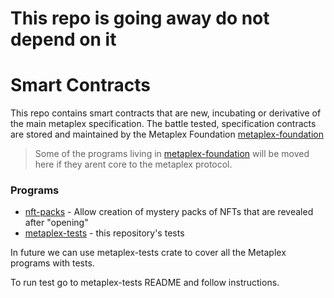 # This repo is going away do not depend on it








# Smart Contracts

This repo contains smart contracts that are new, incubating or derivative of the main metaplex specification. The battle tested, specification contracts are stored and maintained by the Metaplex Foundation [metaplex-foundation](https://github.com/metaplex-foundation/metaplex/tree/master/rust)

> Some of the programs living in [metaplex-foundation](https://github.com/metaplex-foundation/metaplex/tree/master/rust) will be moved here if they arent core to the metaplex protocol.

### Programs

- [nft-packs](./nft-packs/README.md) - Allow creation of mystery packs of NFTs that are revealed after "opening"
- [metaplex-tests](./metaplex-tests/README.md) -  this repository's tests


In future we can use metaplex-tests crate to cover all the Metaplex programs with tests.

To run test go to metaplex-tests README and follow instructions.
